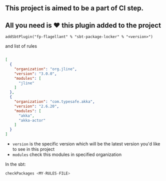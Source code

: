 ## This project is aimed to be a part of CI step.

## All you need is &#9829; this plugin added to the project

```
addSbtPlugin("fp-flagellant" % "sbt-package-locker" % "<version>")
```

and list of rules

```json

[
  {
    "organization": "org.jline",
    "version": "3.0.0",
    "modules": [
      "jline"
    ]
  },
  {
    "organization": "com.typesafe.akka",
    "version": "2.6.20",
    "modules": [
      "akka",
      "akka-actor"
    ]
  }
]
```

- `version` is the specific version which will be the latest version you'd like to see in this project
- `modules` check this modules in specified organization

In the sbt:
```sbt
checkPackages <MY-RULES-FILE>
```
